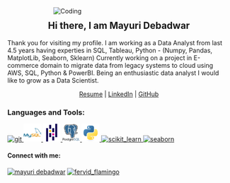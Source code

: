 <img align="right" alt="Coding" width="400" src="https://github.com/mdebadwar/portfolio/blob/master/docs/data_analyst_avtar.jfif" />

<h2 align="center">Hi there, I am Mayuri Debadwar</h2>

<p align="left">Thank you for visiting my profile. I am working as a Data Analyst from last 4.5 years having experties in SQL, Tableau, Python - (Numpy, Pandas, MatplotLib, Seaborn, Sklearn) 
Currently working on a project in E-commerce domain to migrate data from legacy systems to cloud using AWS, SQL, Python & PowerBI.
Being an enthusiastic data analyst I would like to grow as a Data Scientist.</p>

<p align="center">
  <a href="https://github.com/mdebadwar/mdebadwar/blob/main/Mayuri_Debadwar_Resume.pdf">Resume</a> |
  <a href="https://www.linkedin.com/in/mayuri-debadwar-504b23135/">LinkedIn</a> |
  <a href="https://github.com/mdebadwar">GitHub</a>
</p>

<h3 align="left">Languages and Tools:</h3>
<p align="left"> <a href="https://git-scm.com/" target="_blank" rel="noreferrer"> <img src="https://www.vectorlogo.zone/logos/git-scm/git-scm-icon.svg" alt="git" width="40" height="40"/> </a> <a href="https://www.mysql.com/" target="_blank" rel="noreferrer"> <img src="https://raw.githubusercontent.com/devicons/devicon/master/icons/mysql/mysql-original-wordmark.svg" alt="mysql" width="40" height="40"/> </a> <a href="https://pandas.pydata.org/" target="_blank" rel="noreferrer"> <img src="https://raw.githubusercontent.com/devicons/devicon/2ae2a900d2f041da66e950e4d48052658d850630/icons/pandas/pandas-original.svg" alt="pandas" width="40" height="40"/> </a> <a href="https://www.postgresql.org" target="_blank" rel="noreferrer"> <img src="https://raw.githubusercontent.com/devicons/devicon/master/icons/postgresql/postgresql-original-wordmark.svg" alt="postgresql" width="40" height="40"/> </a> <a href="https://www.python.org" target="_blank" rel="noreferrer"> <img src="https://raw.githubusercontent.com/devicons/devicon/master/icons/python/python-original.svg" alt="python" width="40" height="40"/> </a> <a href="https://scikit-learn.org/" target="_blank" rel="noreferrer"> <img src="https://upload.wikimedia.org/wikipedia/commons/0/05/Scikit_learn_logo_small.svg" alt="scikit_learn" width="40" height="40"/> </a> <a href="https://seaborn.pydata.org/" target="_blank" rel="noreferrer"> <img src="https://seaborn.pydata.org/_images/logo-mark-lightbg.svg" alt="seaborn" width="40" height="40"/> </a> </p>

<h4 align="left">Connect with me:</h4>
<p align="left">
<a href="https://linkedin.com/in/mayuri debadwar" target="blank"><img align="center" src="https://raw.githubusercontent.com/rahuldkjain/github-profile-readme-generator/master/src/images/icons/Social/linked-in-alt.svg" alt="mayuri debadwar" height="30" width="40" /></a>
<a href="https://instagram.com/fervid_flamingo" target="blank"><img align="center" src="https://raw.githubusercontent.com/rahuldkjain/github-profile-readme-generator/master/src/images/icons/Social/instagram.svg" alt="fervid_flamingo" height="30" width="40" /></a>
</p>
